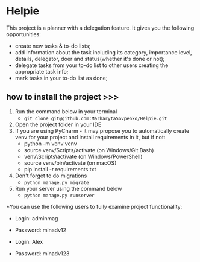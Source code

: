 # Helpie

   This project is a planner with a delegation feature.
   It gives you the following opportunities: 
   - create new tasks & to-do lists; 
   - add information about the task including its category, importance level, details, delegator, doer and status(whether it's done or not); 
   - delegate tasks from your to-do list to other users creating the appropriate task info; 
   - mark tasks in your to-do list as done;


## how to install the project >>>

1. Run the command below in your terminal
   - `git clone git@github.com:MarharytaSovpenko/Helpie.git`
2.  Open the project folder in your IDE
3. If you are using PyCharm - it may propose you to automatically create venv for your project and install requirements in it, but if not:
   - python -m venv venv
   - source venv/Scripts/activate (on Windows/Git Bash)
   - venv\Scripts\activate (on Windows/PowerShell)
   - source venv/bin/activate (on macOS)
   - pip install -r requirements.txt
4. Don't forget to do migrations
   - `python manage.py migrate`
5. Run your server using the command below
   - `python manage.py runserver`

*You can use the following users to fully examine project functionality:
   - Login: adminmag
   - Password: minadv12


   - Login: Alex
   - Password: minadv123


